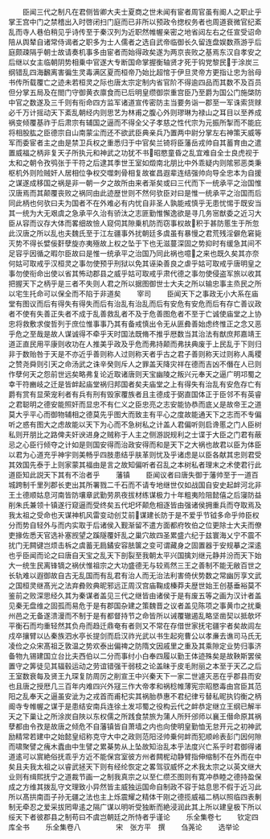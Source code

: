 <!-- { "loadSidebar": true } -->
　　臣闻三代之制凡在君侧皆卿大夫士夏商之世未闻有宦者周官虽有阍人之职止乎掌王宫中门之禁稽出入时啓闭扫门庭而已非所以预政令揔权务者也周道衰微官纪紊乱而寺人巷伯稍见乎诗传至于秦汉列为近职然帷幄亲密之地省闼左右之任宣受诏命陪从舆辇自诸常侍谒者之职多为士人儒者之选自武帝临御长久留连盘娱数燕游乎后庭颇疎隔乎朝士故请奏机事多由宦者而始得政矣遂为两京丧败之基焉东汉自孝安之后继以女主临朝阴势相乗中官遂大专断国命掌握衡轴贤才死于钩党黎民于涂炭三纲错乱四海飜离害徧生灵毒满区夏而桓帝乃始比超悺于伊旦灵帝方更指让忠为翁母书传所载覆亡之迹未若桓灵之际也唐太宗定制内省官阶不得逾四品而其数不及百员但分掌五局及在閤门守御黄衣廪食而已后明皇缵御崇重宫臣乃至爵为国公门施棨防中官之数遂及三千则有衔命四方监军诸道宣传密防主当要务诣一郡至一军诛索货赇必千万计摇动天下紊乱朝经内则思艺为林甫之腹心外则璆琳为禄山之耳目以至养成祸变倾覆基祚于后肃宗有辅国之逼而不得全父子孝慈之性代宗为元振所掣而不能庇将相股肱之臣德宗自山南蒙尘而还不欲武臣典亲兵乃置两中尉分掌左右神策天威等军而委宦者主之由是禁卫兵权之重悉归于中官矣兰锜将臣藩岳戎帅自其蓄育由之遣置威福之柄非复天子所执元和神武之功犹不书昭愍童昏之乱宜难自全士良虎视于太和之朝令孜鸮张于干符之后逮其季世王室如燬南北朋比中外乖疑内则隂邪恶类秉枢机外则险贼奸人居相位争权交噬刺骨相复故崔昌遐辈连结强帅向导全忠本为自援之谋遂成移国之祸是非一朝一夕之故所由来者渐矣或曰三代而下一统承平之治国惟汉唐焉而其颠覆丧败之祸同由此迹歴世则不然何欤臣对曰是惟一统承平之治国而后同此柄也何欤曰夫为国者不在外难必有内忧自非圣人孰能戒慎乎无患忧惕于既安当其一统为大无艰虞之急承平久治有骄汰之志匪勤惟懈逸欲是寻几务宻猷委之近习大臣从容而议存大体而畧细故憸人窥伺其隙乗机防而窃事权故积于甚防慝生于所忽此汉唐之所以乱也夫魏氏至于江左疆事外扰朝廷多虞虽有暴慢之君荒残淫僻危窘毙灭势不得长嬖佞姧孽旋亦夷殛故上权之坠于下也无滋蔓深固之势抑时有缓急其间不足容乎因循之暇尔臣故曰是惟一统承平之治国乃同此祸也噫之来也既久矣其亦奈何姑可取戒乎汉桓灵之事勿使预乎刑狱以免其诬染善良之虐乎姑可取戒乎唐明皇之事勿使衔命出使以省其怖动郡县之威乎姑可取戒乎肃代德之事勿使侵盗军旅以收其把握天下之柄乎是三者不失则人君之所以据图御世士大夫之所以输忠事主烝民之所以宅生托命可以保全而不陷于非道矣
　　宰司
　　臣闻天下之事政无小大系在庙堂有图议而后有得失有得失而后有治乱有治乱而后有安危有安危而后有存亡善议政者不使有失善正失者不成于乱善救乱者不及于危善图危者不至于亡诚使庙堂之上协忠将救敷求俊哲列于庶位惟事事乃其有备戒慎出令无从匪彜善始虑终惟正之念又恶乎危之至哉是故人谋诚得不牵乎天时国法既脩不推乎厯数当其治法有猷庶邦嘉靖王道正直民用平康则收功在人推美乎政及乎危而弗持颠而弗扶典废于上民乱于下则归非于数贻咎于天是不亦近乎善则称人过则称天者乎古之君子善则称天过则称人禹稷之赞尧舜则引天之命汤武之诛辛癸则斥人之罪盖天降灾祥在德而吉凶不僭在人已则作孽何天之怨前世远矣略弗复论近取诸唐则天宝幽陵之叛兴元奉天之逼广明邛蜀之幸干符豳岐之迁是皆衅起庙堂祸归邦国者矣夫庙堂之上有得失有治乱有安危存亡有爵有赏有显荣宠利者有兵有刑有毁家覆族者且主德成于弼直国体正于臣邻不有英睿之君聪明之德安能照奸而显忠不有仁义之臣忠亮之志安能协恭而底乂是故帝王之道莫大乎平心而御物辅相之德莫先乎图大而致主有平心之度故能通天下之志而不专偏听之惑有图大之虑故能以天下为心而不急树私之计盖人君偏听则启谗慝之门人臣树私则开朋比之路俾夫奸谀进身之贼称于人主之侧游説规利之士谍于大臣之门君有蔽忌之心臣行倾夺之计如是则国安得而治政安得而和是天下之大祸也故君以臣为体臣以君为心道充乎神宇则美畅乎四肢患结乎肤革则忧及乎诸虑是以臣各献其忠则君受其效国先泰于上则家蒙其福由是言之故知偏听者召乱之本树私者理末之术使君行此道臣知此説天下其有不治者乎
　　藩镇
　　臣闻议者曰唐失御于藩帅至于一道百城跨制千里列郡长吏出其所署戮二千石而不请专地继世仅如战国自安史起衅河北非王土德顺姑息河南皆防壤章武勤劳夙夜拔材练谋极力十年粗夷险阻懿僖之后寖防益削朱氏兼领十镇遂行窥逼而受终矣五代圯坏颠危相逐皆由强诸侯拥重兵而夺取焉及我太祖之受命也天谋神机风雷变动创艾前谋建长防于是不爱乎节钺多命乎帅臣权分而势自轻外与而内实取于后诸侯入觐渐留不遣方面都府牧伯之位更除士大夫而僚吏掾佐悉天官选补塞觊望之蹊隧覆奸乱之巢穴故四圣累盛六纪于兹寰海乂宁不震不扰门无闗键岂烦击柝之虞蓄无扃鐍安容胠箧之变可谓藏身之固置器于安规摹之深逺也乎臣闻而论之曰唐自天宝之乱天下剖裂至我朝太平兴国擒刘继元静并汾而天下始大一统生民离锋镝之祸伏惟祖宗之大功盛德无与较焉然三王之善制不能无敝百世之长轨难以遐御故自古无乱国而有乱君有治人而无治法利害倚伏势数之常幽厉享文武之国桓灵继髙光之法弃彜败典昵邪远正周汉宫庙鞠成榛莽夫歴世始王创基垂裕莫不鉴前之败深思经久其为秦谋者盖见三代之继皆由诸侯于是有废五等之画为汉计者盖见秦无盘维之固孤而易危于是有郡国杂建之策魏晋之议者盖见陈项之事黄巾之扰乗州邑之无备遂溃漫而不制于是有都督持节之命皆所以诫覆辙遏乱略坚凿契以抵欹坏平衡石而均重轻然其负舟而趋迁鼎奄有者则又不常在存借世家抚宅疆宇者矣故闾左戍卒攘臂以亾秦族泗水亭长提剑而启汉祚光武以书生起宛曹公以孝亷去谯司马氏无凌俭之众宋髙祖乏敦温之势欢泰出偏禆之防隋文因戚里之重及其乘隙定业势归事济备物九锡建国立台比夫西伯以二分而事纣小白奉四履以勤王体迹殊矣是故鞅斯罢侯置守之筭徒见其辐毂运动之劳谊错强干弱枝之论盖昧于皮毛附丽之本至于天乙之后王室数衰每及贤王九琛复防周厉之削宣王中兴秦天下一家二世遽灭恶在乎郡县而安也且唐之授厯几三百年内难四兴外冦三作大帝孝和祸稔帷薄宪宗昭愍毒由宫臣其范阳之乱奉天之逼虽安泚为之戎首而甫杞实其祸胎恭惠不君纪律亏替私昵执钧衡之柄阍寺专帷幄之谋于是患结安南兵连徐土发邛蜀之役构云代之衅恭定继立王纲已解半天之下巢让之所涂炭自陜以东权儒之所践食禁旅为蒲人所歼邠师以襄王僣命原其祸孽都由令孜是故唐之倾危不自藩镇皆自萧墙之内也向使明皇勤恤无怠开元之初神武励精常若建中之始懿皇绍称克守大中之政则范阳泾帅乗何衅而犯顺岭表彭门因何隙而啸聚譬之瘣木蠹由中生譬之累棊势从上坠故知治乱本乎法度兴亡系乎时君御得诸道逺可以賔絶俗抚乖乎方近不能保宫室彼方州者闗柅动静臂指伸缩制不在外而在中矣且夫我太祖之以睿武拯天下则有经纶恢定之畧驾驭威怀之术我太宗之以英文继大业则有缉熙抚宁之道裁节画一之制我真宗之以至仁缵丕图则有寛冲恭睦之德持盈保成之方维其拨乱守文理致小异然皆主威独运国命自制政不容于姑息思不假于近习此所以髙拱南靣子孙无疆之法也主上烁震耀之精体干刚之德揽威福二柄以照临四表剸制无牵忍之爱采拔罔卑逺之隔广谋以明听受独断而絶浸润此其上所以建皇极下所以绥天下者彼郡县之制苟曰不虞岂朝廷之所恃者乎谨论
　　乐全集卷七
　　钦定四库全书
　　乐全集卷八　　　　　宋　张方平　撰
　　刍荛论
　　选举论
